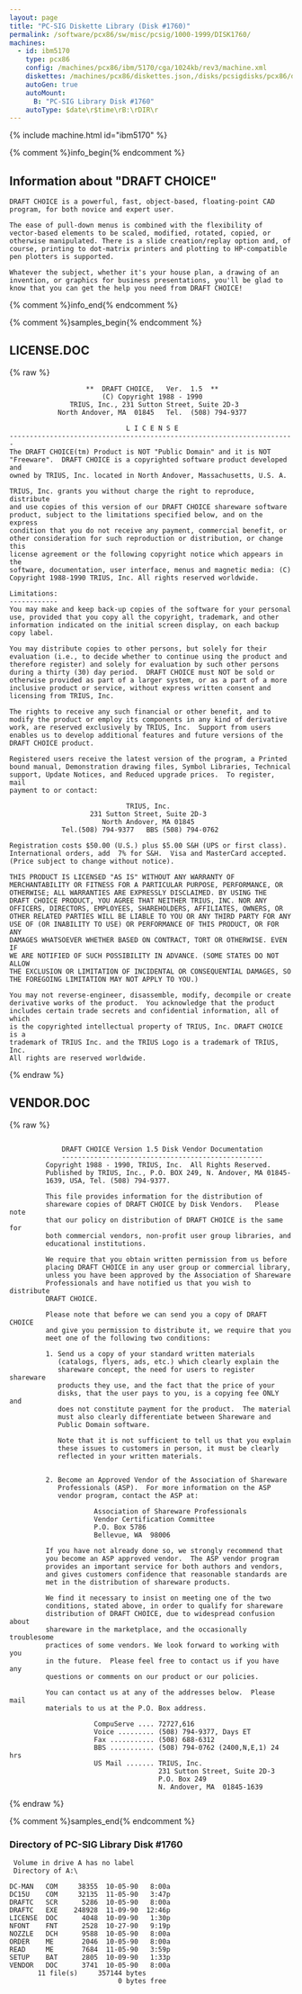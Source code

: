 ```yaml
---
layout: page
title: "PC-SIG Diskette Library (Disk #1760)"
permalink: /software/pcx86/sw/misc/pcsig/1000-1999/DISK1760/
machines:
  - id: ibm5170
    type: pcx86
    config: /machines/pcx86/ibm/5170/cga/1024kb/rev3/machine.xml
    diskettes: /machines/pcx86/diskettes.json,/disks/pcsigdisks/pcx86/diskettes.json
    autoGen: true
    autoMount:
      B: "PC-SIG Library Disk #1760"
    autoType: $date\r$time\rB:\rDIR\r
---
```


{% include machine.html id="ibm5170" %}

{% comment %}info_begin{% endcomment %}

## Information about "DRAFT CHOICE"

    DRAFT CHOICE is a powerful, fast, object-based, floating-point CAD
    program, for both novice and expert user.
    
    The ease of pull-down menus is combined with the flexibility of
    vector-based elements to be scaled, modified, rotated, copied, or
    otherwise manipulated. There is a slide creation/replay option and, of
    course, printing to dot-matrix printers and plotting to HP-compatible
    pen plotters is supported.
    
    Whatever the subject, whether it's your house plan, a drawing of an
    invention, or graphics for business presentations, you'll be glad to
    know that you can get the help you need from DRAFT CHOICE!
{% comment %}info_end{% endcomment %}

{% comment %}samples_begin{% endcomment %}

## LICENSE.DOC

{% raw %}
```
                   **  DRAFT CHOICE,   Ver.  1.5  **              
                       (C) Copyright 1988 - 1990            
               TRIUS, Inc., 231 Sutton Street, Suite 2D-3         
            North Andover, MA  01845   Tel.  (508) 794-9377
                                                        
                             L I C E N S E
-----------------------------------------------------------------------
The DRAFT CHOICE(tm) Product is NOT "Public Domain" and it is NOT 
"Freeware".  DRAFT CHOICE is a copyrighted software product developed and 
owned by TRIUS, Inc. located in North Andover, Massachusetts, U.S. A.   

TRIUS, Inc. grants you without charge the right to reproduce, distribute 
and use copies of this version of our DRAFT CHOICE shareware software 
product, subject to the limitations specified below, and on the express 
condition that you do not receive any payment, commercial benefit, or 
other consideration for such reproduction or distribution, or change this 
license agreement or the following copyright notice which appears in the 
software, documentation, user interface, menus and magnetic media: (C) 
Copyright 1988-1990 TRIUS, Inc. All rights reserved worldwide. 

Limitations: 
------------
You may make and keep back-up copies of the software for your personal 
use, provided that you copy all the copyright, trademark, and other 
information indicated on the initial screen display, on each backup 
copy label. 

You may distribute copies to other persons, but solely for their 
evaluation (i.e., to decide whether to continue using the product and 
therefore register) and solely for evaluation by such other persons 
during a thirty (30) day period.  DRAFT CHOICE must NOT be sold or 
otherwise provided as part of a larger system, or as a part of a more 
inclusive product or service, without express written consent and 
licensing from TRIUS, Inc. 

The rights to receive any such financial or other benefit, and to 
modify the product or employ its components in any kind of derivative 
work, are reserved exclusively by TRIUS, Inc.  Support from users 
enables us to develop additional features and future versions of the 
DRAFT CHOICE product. 

Registered users receive the latest version of the program, a Printed
bound manual, Demonstration drawing files, Symbol Libraries, Technical 
support, Update Notices, and Reduced upgrade prices.  To register, mail 
payment to or contact: 

                             TRIUS, Inc.
                    231 Sutton Street, Suite 2D-3
                       North Andover, MA 01845
             Tel.(508) 794-9377   BBS (508) 794-0762

Registration costs $50.00 (U.S.) plus $5.00 S&H (UPS or first class). 
International orders, add  7% for S&H.  Visa and MasterCard accepted.  
(Price subject to change without notice). 

THIS PRODUCT IS LICENSED "AS IS" WITHOUT ANY WARRANTY OF 
MERCHANTABILITY OR FITNESS FOR A PARTICULAR PURPOSE, PERFORMANCE, OR 
OTHERWISE; ALL WARRANTIES ARE EXPRESSLY DISCLAIMED. BY USING THE 
DRAFT CHOICE PRODUCT, YOU AGREE THAT NEITHER TRIUS, INC. NOR ANY 
OFFICERS, DIRECTORS, EMPLOYEES, SHAREHOLDERS, AFFILIATES, OWNERS, OR 
OTHER RELATED PARTIES WILL BE LIABLE TO YOU OR ANY THIRD PARTY FOR ANY 
USE OF (OR INABILITY TO USE) OR PERFORMANCE OF THIS PRODUCT, OR FOR ANY 
DAMAGES WHATSOEVER WHETHER BASED ON CONTRACT, TORT OR OTHERWISE. EVEN IF 
WE ARE NOTIFIED OF SUCH POSSIBILITY IN ADVANCE. (SOME STATES DO NOT ALLOW 
THE EXCLUSION OR LIMITATION OF INCIDENTAL OR CONSEQUENTIAL DAMAGES, SO 
THE FOREGOING LIMITATION MAY NOT APPLY TO YOU.) 

You may not reverse-engineer, disassemble, modify, decompile or create 
derivative works of the product.  You acknowledge that the product 
includes certain trade secrets and confidential information, all of which 
is the copyrighted intellectual property of TRIUS, Inc. DRAFT CHOICE is a 
trademark of TRIUS Inc. and the TRIUS Logo is a trademark of TRIUS, Inc.  
All rights are reserved worldwide.
```
{% endraw %}

## VENDOR.DOC

{% raw %}
```
         
             DRAFT CHOICE Version 1.5 Disk Vendor Documentation
             --------------------------------------------------
         Copyright 1988 - 1990, TRIUS, Inc.  All Rights Reserved.  
         Published by TRIUS, Inc., P.O. BOX 249, N. Andover, MA 01845-
         1639, USA, Tel. (508) 794-9377. 
   
         This file provides information for the distribution of 
         shareware copies of DRAFT CHOICE by Disk Vendors.   Please note 
         that our policy on distribution of DRAFT CHOICE is the same for 
         both commercial vendors, non-profit user group libraries, and 
         educational institutions. 

         We require that you obtain written permission from us before 
         placing DRAFT CHOICE in any user group or commercial library, 
         unless you have been approved by the Association of Shareware 
         Professionals and have notified us that you wish to distribute 
         DRAFT CHOICE.  

         Please note that before we can send you a copy of DRAFT CHOICE 
         and give you permission to distribute it, we require that you 
         meet one of the following two conditions: 

         1. Send us a copy of your standard written materials 
            (catalogs, flyers, ads, etc.) which clearly explain the 
            shareware concept, the need for users to register shareware 
            products they use, and the fact that the price of your 
            disks, that the user pays to you, is a copying fee ONLY and 
            does not constitute payment for the product.  The material 
            must also clearly differentiate between Shareware and 
            Public Domain software. 

            Note that it is not sufficient to tell us that you explain 
            these issues to customers in person, it must be clearly 
            reflected in your written materials. 


         2. Become an Approved Vendor of the Association of Shareware 
            Professionals (ASP).  For more information on the ASP 
            vendor program, contact the ASP at: 

                     Association of Shareware Professionals
                     Vendor Certification Committee
                     P.O. Box 5786
                     Bellevue, WA  98006

         If you have not already done so, we strongly recommend that 
         you become an ASP approved vendor.  The ASP vendor program 
         provides an important service for both authors and vendors, 
         and gives customers confidence that reasonable standards are 
         met in the distribution of shareware products. 

         We find it necessary to insist on meeting one of the two 
         conditions, stated above, in order to qualify for shareware 
         distribution of DRAFT CHOICE, due to widespread confusion about 
         shareware in the marketplace, and the occasionally troublesome 
         practices of some vendors. We look forward to working with you 
         in the future.  Please feel free to contact us if you have any 
         questions or comments on our product or our policies. 

         You can contact us at any of the addresses below.  Please mail 
         materials to us at the P.O. Box address. 

                     CompuServe .... 72727,616
                     Voice ......... (508) 794-9377, Days ET
                     Fax ........... (508) 688-6312
                     BBS ........... (508) 794-0762 (2400,N,E,1) 24 hrs
                     US Mail ....... TRIUS, Inc.
                                     231 Sutton Street, Suite 2D-3
                                     P.O. Box 249
                                     N. Andover, MA  01845-1639
```
{% endraw %}

{% comment %}samples_end{% endcomment %}

### Directory of PC-SIG Library Disk #1760

     Volume in drive A has no label
     Directory of A:\

    DC-MAN   COM     38355  10-05-90   8:00a
    DC15U    COM     32135  11-05-90   3:47p
    DRAFTC   SCR      5286  10-05-90   8:00a
    DRAFTC   EXE    248928  11-09-90  12:46p
    LICENSE  DOC      4048  10-09-90   1:30p
    NFONT    FNT      2528  10-27-90   9:19p
    NOZZLE   DCH      9588  10-05-90   8:00a
    ORDER    ME       2046  10-05-90   8:00a
    READ     ME       7684  11-05-90   3:59p
    SETUP    BAT      2805  10-09-90   1:33p
    VENDOR   DOC      3741  10-05-90   8:00a
           11 file(s)     357144 bytes
                               0 bytes free
